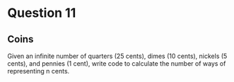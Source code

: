 # Question 11
## Coins
Given an infinite number of quarters (25 cents), dimes (10 cents), nickels (5 cents), and pennies (1 cent), write code to calculate the number of ways of representing n cents.
